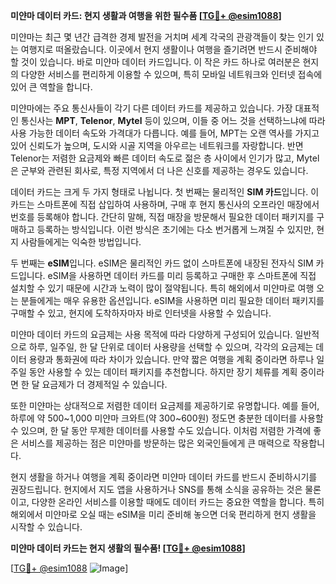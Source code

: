 **미얀마 데이터 카드: 현지 생활과 여행을 위한 필수품 [[TG💪+ @esim1088](https://t.me/s/esim1088)]**

미얀마는 최근 몇 년간 급격한 경제 발전을 거치며 세계 각국의 관광객들이 찾는 인기 있는 여행지로 떠올랐습니다. 이곳에서 현지 생활이나 여행을 즐기려면 반드시 준비해야 할 것이 있습니다. 바로 미얀마 데이터 카드입니다. 이 작은 카드 하나로 여러분은 현지의 다양한 서비스를 편리하게 이용할 수 있으며, 특히 모바일 네트워크와 인터넷 접속에 있어 큰 역할을 합니다.

미얀마에는 주요 통신사들이 각기 다른 데이터 카드를 제공하고 있습니다. 가장 대표적인 통신사는 **MPT**, **Telenor**, **Mytel** 등이 있으며, 이들 중 어느 것을 선택하느냐에 따라 사용 가능한 데이터 속도와 가격대가 다릅니다. 예를 들어, MPT는 오랜 역사를 가지고 있어 신뢰도가 높으며, 도시와 시골 지역을 아우르는 네트워크를 자랑합니다. 반면 Telenor는 저렴한 요금제와 빠른 데이터 속도로 젊은 층 사이에서 인기가 많고, Mytel은 군부와 관련된 회사로, 특정 지역에서 더 나은 신호를 제공하는 경우도 있습니다.

데이터 카드는 크게 두 가지 형태로 나뉩니다. 첫 번째는 물리적인 **SIM 카드**입니다. 이 카드는 스마트폰에 직접 삽입하여 사용하며, 구매 후 현지 통신사의 오프라인 매장에서 번호를 등록해야 합니다. 간단히 말해, 직접 매장을 방문해서 필요한 데이터 패키지를 구매하고 등록하는 방식입니다. 이런 방식은 초기에는 다소 번거롭게 느껴질 수 있지만, 현지 사람들에게는 익숙한 방법입니다.

두 번째는 **eSIM**입니다. eSIM은 물리적인 카드 없이 스마트폰에 내장된 전자식 SIM 카드입니다. eSIM을 사용하면 데이터 카드를 미리 등록하고 구매한 후 스마트폰에 직접 설치할 수 있기 때문에 시간과 노력이 많이 절약됩니다. 특히 해외에서 미얀마로 여행 오는 분들에게는 매우 유용한 옵션입니다. eSIM을 사용하면 미리 필요한 데이터 패키지를 구매할 수 있고, 현지에 도착하자마자 바로 인터넷을 사용할 수 있습니다.

미얀마 데이터 카드의 요금제는 사용 목적에 따라 다양하게 구성되어 있습니다. 일반적으로 하루, 일주일, 한 달 단위로 데이터 사용량을 선택할 수 있으며, 각각의 요금제는 데이터 용량과 통화권에 따라 차이가 있습니다. 만약 짧은 여행을 계획 중이라면 하루나 일주일 동안 사용할 수 있는 데이터 패키지를 추천합니다. 하지만 장기 체류를 계획 중이라면 한 달 요금제가 더 경제적일 수 있습니다.

또한 미얀마는 상대적으로 저렴한 데이터 요금제를 제공하기로 유명합니다. 예를 들어, 하루에 약 500~1,000 미얀마 크와트(약 300~600원) 정도면 충분한 데이터를 사용할 수 있으며, 한 달 동안 무제한 데이터를 사용할 수도 있습니다. 이처럼 저렴한 가격에 좋은 서비스를 제공하는 점은 미얀마를 방문하는 많은 외국인들에게 큰 매력으로 작용합니다.

현지 생활을 하거나 여행을 계획 중이라면 미얀마 데이터 카드를 반드시 준비하시기를 권장드립니다. 현지에서 지도 앱을 사용하거나 SNS를 통해 소식을 공유하는 것은 물론이고, 다양한 온라인 서비스를 이용할 때에도 데이터 카드는 중요한 역할을 합니다. 특히 해외에서 미얀마로 오실 때는 eSIM을 미리 준비해 놓으면 더욱 편리하게 현지 생활을 시작할 수 있습니다.

**미얀마 데이터 카드는 현지 생활의 필수품! [[TG💪+ @esim1088](https://t.me/s/esim1088)]**

[[TG💪+ @esim1088](https://t.me/s/esim1088) ![Image](https://i.postimg.cc/Y0z9fWf4/image.png)]